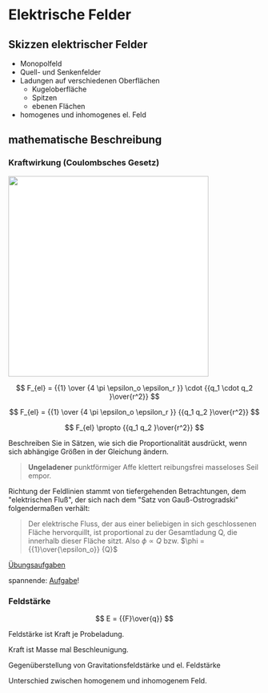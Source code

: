 # Elektrische Felder

## Skizzen elektrischer Felder

* Monopolfeld
* Quell- und Senkenfelder
* Ladungen auf verschiedenen Oberflächen
    * Kugeloberfläche
    * Spitzen
    * ebenen Flächen
* homogenes und inhomogenes el. Feld

## mathematische Beschreibung

### Kraftwirkung (Coulombsches Gesetz)

<img src="https://upload.wikimedia.org/wikipedia/commons/thumb/0/07/CoulombsLaw.svg/1024px-CoulombsLaw.svg.png" style="background-color:white; width:400px;">

$$
F_{el} = {{1} \over {4 \pi \epsilon_o \epsilon_r }} \cdot {{q_1 \cdot q_2 }\over{r^2}}
$$

$$
F_{el} = {{1} \over {4 \pi \epsilon_o \epsilon_r }} {{q_1 q_2 }\over{r^2}}
$$

$$
F_{el} \propto  {{q_1 q_2 }\over{r^2}}
$$

Beschreiben Sie in Sätzen, wie sich die Proportionalität ausdrückt, wenn sich abhängige Größen in der Gleichung ändern.


>
> **Ungeladener** punktförmiger Affe klettert reibungsfrei masseloses Seil empor.
>


Richtung der Feldlinien stammt von tiefergehenden Betrachtungen, dem "elektrischen Fluß", der sich nach dem "Satz von Gauß-Ostrogradski" folgendermaßen verhält:

>
> Der elektrische Fluss, der aus einer beliebigen in sich geschlossenen Fläche hervorquillt, ist proportional zu der Gesamtladung Q, die innerhalb dieser Fläche sitzt. Also $\phi \propto  {Q}$ bzw. $\phi = {{1}\over{\epsilon_o}}  {Q}$
>



[Übungsaufgaben](https://www.leifiphysik.de/elektrizitaetslehre/ladungen-elektrisches-feld/aufgabe/elektrische-kraft-im-radialsymmetrischen-elektrischen-feld-coulomb-feld-formelumstellung)

spannende: [Aufgabe](https://www.leifiphysik.de/elektrizitaetslehre/ladungen-elektrisches-feld/aufgabe/doppelpendel)!

### Feldstärke

$$
E =  {{F}\over{q}}
$$


Feldstärke ist Kraft je Probeladung.

Kraft ist Masse mal Beschleunigung.

Gegenüberstellung von Gravitationsfeldstärke und el. Feldstärke

Unterschied zwischen homogenem und inhomogenem Feld.